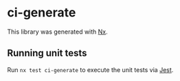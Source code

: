 # ci-generate

This library was generated with [Nx](https://nx.dev).

## Running unit tests

Run `nx test ci-generate` to execute the unit tests via [Jest](https://jestjs.io).
